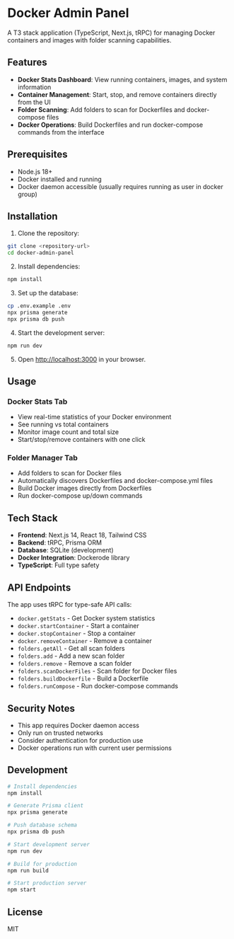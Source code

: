 # Docker Admin Panel

A T3 stack application (TypeScript, Next.js, tRPC) for managing Docker containers and images with folder scanning capabilities.

## Features

- **Docker Stats Dashboard**: View running containers, images, and system information
- **Container Management**: Start, stop, and remove containers directly from the UI
- **Folder Scanning**: Add folders to scan for Dockerfiles and docker-compose files
- **Docker Operations**: Build Dockerfiles and run docker-compose commands from the interface

## Prerequisites

- Node.js 18+ 
- Docker installed and running
- Docker daemon accessible (usually requires running as user in docker group)

## Installation

1. Clone the repository:
```bash
git clone <repository-url>
cd docker-admin-panel
```

2. Install dependencies:
```bash
npm install
```

3. Set up the database:
```bash
cp .env.example .env
npx prisma generate
npx prisma db push
```

4. Start the development server:
```bash
npm run dev
```

5. Open [http://localhost:3000](http://localhost:3000) in your browser.

## Usage

### Docker Stats Tab
- View real-time statistics of your Docker environment
- See running vs total containers
- Monitor image count and total size
- Start/stop/remove containers with one click

### Folder Manager Tab
- Add folders to scan for Docker files
- Automatically discovers Dockerfiles and docker-compose.yml files
- Build Docker images directly from Dockerfiles
- Run docker-compose up/down commands

## Tech Stack

- **Frontend**: Next.js 14, React 18, Tailwind CSS
- **Backend**: tRPC, Prisma ORM
- **Database**: SQLite (development)
- **Docker Integration**: Dockerode library
- **TypeScript**: Full type safety

## API Endpoints

The app uses tRPC for type-safe API calls:

- `docker.getStats` - Get Docker system statistics
- `docker.startContainer` - Start a container
- `docker.stopContainer` - Stop a container  
- `docker.removeContainer` - Remove a container
- `folders.getAll` - Get all scan folders
- `folders.add` - Add a new scan folder
- `folders.remove` - Remove a scan folder
- `folders.scanDockerFiles` - Scan folder for Docker files
- `folders.buildDockerfile` - Build a Dockerfile
- `folders.runCompose` - Run docker-compose commands

## Security Notes

- This app requires Docker daemon access
- Only run on trusted networks
- Consider authentication for production use
- Docker operations run with current user permissions

## Development

```bash
# Install dependencies
npm install

# Generate Prisma client
npx prisma generate

# Push database schema
npx prisma db push

# Start development server
npm run dev

# Build for production
npm run build

# Start production server
npm start
```

## License

MIT